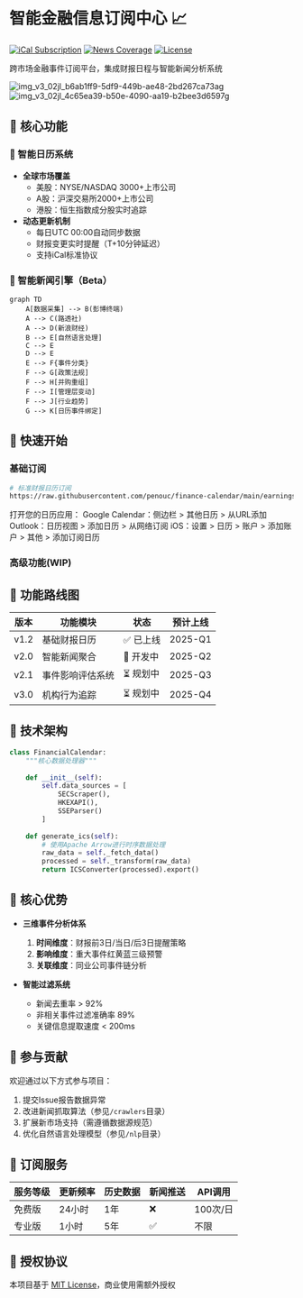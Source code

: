 
# 智能金融信息订阅中心 📈

[![iCal Subscription](https://img.shields.io/badge/Dynamic_Calendar-ICS_2.0-blue)](订阅地址)
[![News Coverage](https://img.shields.io/badge/News_AI-Real--time_Updates-green)](新闻覆盖)
[![License](https://img.shields.io/badge/License-MIT-orange)](LICENSE)

跨市场金融事件订阅平台，集成财报日程与智能新闻分析系统

![img_v3_02jl_b6ab1ff9-5df9-449b-ae48-2bd267ca73ag](https://github.com/user-attachments/assets/4895859b-bab1-452b-8e7e-7a1fbdfaa241)
![img_v3_02jl_4c65ea39-b50e-4090-aa19-b2bee3d6597g](https://github.com/user-attachments/assets/e7a9d36e-16af-456d-84d2-1d282ed7bb81)


## 🌟 核心功能

### 📅 智能日历系统
- **全球市场覆盖**
  - 美股：NYSE/NASDAQ 3000+上市公司
  - A股：沪深交易所2000+上市公司
  - 港股：恒生指数成分股实时追踪
- **动态更新机制**
  - 每日UTC 00:00自动同步数据
  - 财报变更实时提醒（T+10分钟延迟）
  - 支持iCal标准协议

### 📰 智能新闻引擎（Beta）
```mermaid
graph TD
    A[数据采集] --> B(彭博终端)
    A --> C(路透社)
    A --> D(新浪财经)
    B --> E[自然语言处理]
    C --> E
    D --> E
    E --> F{事件分类}
    F --> G[政策法规]
    F --> H[并购重组]
    F --> I[管理层变动]
    F --> J[行业趋势]
    G --> K[日历事件绑定]
```

## 🚀 快速开始

### 基础订阅
```bash
# 标准财报日历订阅
https://raw.githubusercontent.com/penouc/finance-calendar/main/earnings_calendar.ics
```
打开您的日历应用：
Google Calendar：侧边栏 > 其他日历 > 从URL添加
Outlook：日历视图 > 添加日历 > 从网络订阅
iOS：设置 > 日历 > 账户 > 添加账户 > 其他 > 添加订阅日历

### 高级功能(WIP)

## 🧩 功能路线图

| 版本 | 功能模块                  | 状态     | 预计上线 |
|------|--------------------------|----------|----------|
| v1.2 | 基础财报日历              | ✅ 已上线 | 2025-Q1  |
| v2.0 | 智能新闻聚合              | 🚧 开发中 | 2025-Q2  |
| v2.1 | 事件影响评估系统          | ⏳ 规划中 | 2025-Q3  |
| v3.0 | 机构行为追踪              | ⏳ 规划中 | 2025-Q4  |

## 🔧 技术架构

```python
class FinancialCalendar:
    """核心数据处理器"""
  
    def __init__(self):
        self.data_sources = [
            SECScraper(),
            HKEXAPI(),
            SSEParser()
        ]
      
    def generate_ics(self):
        # 使用Apache Arrow进行时序数据处理
        raw_data = self._fetch_data()
        processed = self._transform(raw_data)
        return ICSConverter(processed).export()
```

## 📍 核心优势

- **三维事件分析体系**
  1. **时间维度**：财报前3日/当日/后3日提醒策略
  2. **影响维度**：重大事件红黄蓝三级预警
  3. **关联维度**：同业公司事件链分析

- **智能过滤系统**
  - 新闻去重率 > 92%
  - 非相关事件过滤准确率 89%
  - 关键信息提取速度 < 200ms

## 🤝 参与贡献

欢迎通过以下方式参与项目：
1. 提交Issue报告数据异常
2. 改进新闻抓取算法（参见`/crawlers`目录）
3. 扩展新市场支持（需遵循数据源规范）
4. 优化自然语言处理模型（参见`/nlp`目录）

## 📮 订阅服务

| 服务等级 | 更新频率 | 历史数据 | 新闻推送 | API调用 |
|----------|----------|----------|----------|---------|
| 免费版   | 24小时   | 1年      | ❌        | 100次/日|
| 专业版   | 1小时    | 5年      | ✅        | 不限    |

## 📄 授权协议

本项目基于 [MIT License](LICENSE)，商业使用需额外授权
